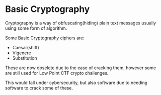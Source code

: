 # Basic Cryptography

Cryptography is a way of obfuscating(hiding) plain text messages usually using some form of algorithm.

Some Basic Cryptography ciphers are:

- Caesar(shift)
- Vigenere
- Substitution

These are now obselete due to the ease of cracking them, however some are still used for Low Point CTF crypto challenges.

This would fall under cybersecurity, but also software due to needing software to crack some of these.

